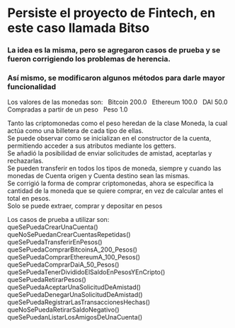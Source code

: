 <h1>Persiste el proyecto de Fintech, en este caso llamada Bitso</h1>
<h3>La idea es la misma, pero se agregaron casos de prueba y se fueron corrigiendo los problemas de herencia.</h3>
<h3>Así mismo, se modificaron algunos métodos para darle mayor funcionalidad</h3>

Los valores de las monedas son:
&nbsp; Bitcoin 200.0
&nbsp; Ethereum 100.0
&nbsp; DAI 50.0
Compradas a partir de un peso
&nbsp; Peso 1.0

Tanto las criptomonedas como el peso heredan de la clase Moneda, la cual actúa como una billetera de cada tipo de ellas. <br>
Se puede observar como se inicializan en el constructor de la cuenta, permitiendo acceder a sus atributos mediante los getters. <br>
Se añadió la posibilidad de enviar solicitudes de amistad, aceptarlas y rechazarlas. <br>
Se pueden transferir en todos los tipos de moneda, siempre y cuando las monedas de Cuenta origen y Cuenta destino sean las mismas. <br>
Se corrigió la forma de comprar criptomonedas, ahora se especifica la cantidad de la moneda que se quiere comprar, en vez de calcular antes el total en pesos. <br>
Solo se puede extraer, comprar y depositar en pesos <br>
 
Los casos de prueba a utilizar son: <br>
queSePuedaCrearUnaCuenta() <br>
queNoSePuedanCrearCuentasRepetidas() <br>
queSePuedaTransferirEnPesos() <br>
queSePuedaComprarBitcoinsA_200_Pesos() <br>
queSePuedaComprarEthereumA_100_Pesos() <br>
queSePuedaComprarDaiA_50_Pesos() <br>
queSePuedaTenerDivididoElSaldoEnPesosYEnCripto() <br>
queSePuedaRetirarPesos() <br>
queSePuedaAceptarUnaSolicitudDeAmistad() <br>
queSePuedaDenegarUnaSolicitudDeAmistad() <br>
queSePuedaRegistrarLasTransaccionesHechas() <br>
queNoSePuedaRetirarSaldoNegativo() <br>
queSePuedanListarLosAmigosDeUnaCuenta() <br>

